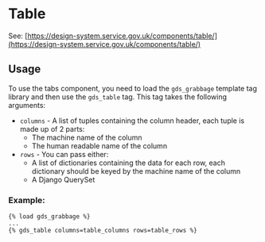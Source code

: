 # Table

See: [https://design-system.service.gov.uk/components/table/](https://design-system.service.gov.uk/components/table/)

## Usage

To use the tabs component, you need to load the `gds_grabbage` template tag library and then use the `gds_table` tag.
This tag takes the following arguments:

* `columns` - A list of tuples containing the column header, each tuple is made up of 2 parts:
    * The machine name of the column
    * The human readable name of the column
* `rows` - You can pass either:
    * A list of dictionaries containing the data for each row, each dictionary should be keyed by the machine name of the column
    * A Django QuerySet

### Example:

```django
{% load gds_grabbage %}
...
{% gds_table columns=table_columns rows=table_rows %}
```
